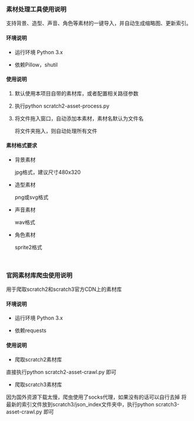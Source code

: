 ### 素材处理工具使用说明

支持背景、造型、声音、角色等素材的一键导入，并自动生成缩略图、更新索引。

#### 环境说明

- 运行环境 Python 3.x


- 依赖Pillow，shutil



#### 使用说明

1. 默认使用本项目自带的素材库，或者配置相关路径参数

2. 执行python scratch2-asset-process.py

3. 将文件拖入窗口，自动添加本素材，素材名默认为文件名

   将文件夹拖入，则自动处理所有文件

#### 素材格式要求

- 背景素材

  jpg格式，建议尺寸480x320

- 造型素材

  png或svg格式

- 声音素材

  wav格式

- 角色素材

  sprite2格式

  ​


### 官网素材库爬虫使用说明

用于爬取scratch2和scratch3官方CDN上的素材库

#### 环境说明

- 运行环境 Python 3.x


- 依赖requests

#### 使用说明

- 爬取scratch2素材库

直接执行python scratch2-asset-crawl.py 即可

- 爬取scratch3素材库

因为国外资源下载太慢，爬虫使用了socks代理，如果没有的话可以自行去掉
将最新的索引文件放到scratch3/json_index文件夹中，执行python scratch3-asset-crawl.py 即可